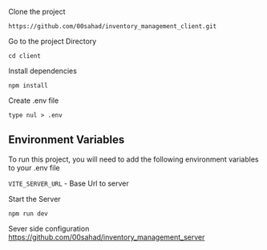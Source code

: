 Clone the project

    https://github.com/00sahad/inventory_management_client.git

Go to the project Directory

    cd client

Install dependencies

    npm install

Create .env file

    type nul > .env

## Environment Variables
To run this project, you will need to add the following environment variables to your .env file

`VITE_SERVER_URL` - Base Url to server

Start the Server
      
    npm run dev

Sever side configuration  https://github.com/00sahad/inventory_management_server
